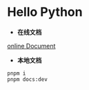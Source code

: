 # Hello Python

- **在线文档**

[online Document](https://henryzhuhr.github.io/hello-python/)

- **本地文档**

```shell
pnpm i
pnpm docs:dev
```